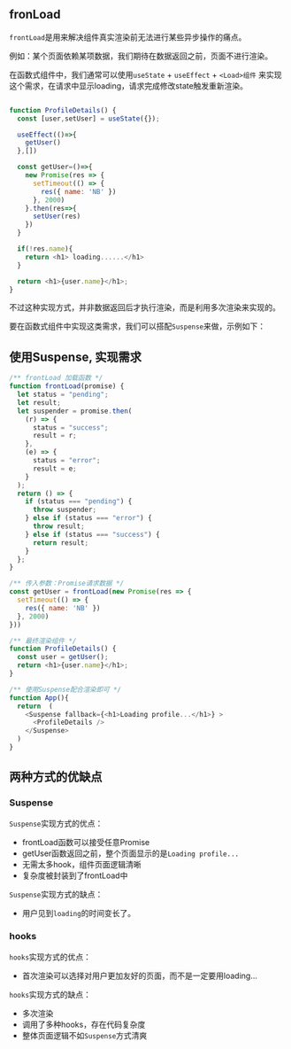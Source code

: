 
## fronLoad

`frontLoad`是用来解决组件真实渲染前无法进行某些异步操作的痛点。

例如：某个页面依赖某项数据，我们期待在数据返回之前，页面不进行渲染。

在函数式组件中，我们通常可以使用`useState` + `useEffect` + `<Load>组件` 来实现这个需求，在请求中显示loading，请求完成修改state触发重新渲染。

```js

function ProfileDetails() {
  const [user,setUser] = useState({});

  useEffect(()=>{
    getUser()
  },[])

  const getUser=()=>{
    new Promise(res => {
      setTimeout(() => {
        res({ name: 'NB' })
      }, 2000)
    }.then(res=>{
      setUser(res)
    })
  }

  if(!res.name){
    return <h1> loading......</h1>
  }

  return <h1>{user.name}</h1>;
}

```

不过这种实现方式，并非数据返回后才执行渲染，而是利用多次渲染来实现的。

要在函数式组件中实现这类需求，我们可以搭配`Suspense`来做，示例如下：

## 使用Suspense, 实现需求

```js
/** frontLoad 加载函数 */
function frontLoad(promise) {
  let status = "pending";
  let result;
  let suspender = promise.then(
    (r) => {
      status = "success";
      result = r;
    },
    (e) => {
      status = "error";
      result = e;
    }
  );
  return () => {
    if (status === "pending") {
      throw suspender;
    } else if (status === "error") {
      throw result;
    } else if (status === "success") {
      return result;
    }
  };
}

/** 传入参数：Promise请求数据 */
const getUser = frontLoad(new Promise(res => {
  setTimeout(() => {
    res({ name: 'NB' })
  }, 2000)
}))

/** 最终渲染组件 */
function ProfileDetails() {
  const user = getUser();
  return <h1>{user.name}</h1>;
}

/** 使用Suspense配合渲染即可 */
function App(){
  return  (
    <Suspense fallback={<h1>Loading profile...</h1>} >
      <ProfileDetails />
    </Suspense>
  )
}
```

## 两种方式的优缺点

### Suspense

`Suspense`实现方式的优点：

* frontLoad函数可以接受任意Promise
* getUser函数返回之前，整个页面显示的是`Loading profile...`
* 无需太多hook，组件页面逻辑清晰
* 复杂度被封装到了frontLoad中

`Suspense`实现方式的缺点：

* 用户见到`loading`的时间变长了。

### hooks

`hooks`实现方式的优点：

* 首次渲染可以选择对用户更加友好的页面，而不是一定要用loading...

`hooks`实现方式的缺点：

* 多次渲染
* 调用了多种hooks，存在代码复杂度
* 整体页面逻辑不如`Suspense`方式清爽